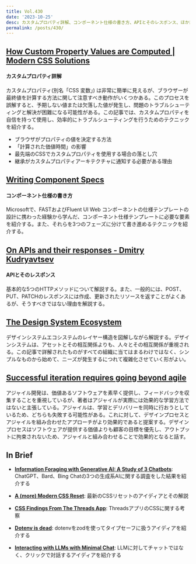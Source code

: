```yaml
---
title: Vol.430
date: '2023-10-25'
desc: カスタムプロパティ詳解、コンポーネント仕様の書き方、APIとそのレスポンス、ほか計10リンク
permalink: /posts/430/
---
```



## [How Custom Property Values are Computed | Modern CSS Solutions](https://moderncss.dev/how-custom-property-values-are-computed/)
#### カスタムプロパティ詳解

カスタムプロパティ(別名「CSS 変数」) は非常に簡単に見えるが、ブラウザーが最終値を計算する方法に関して注意すべき動作がいくつかある。このプロセスを誤解すると、予期しない値または欠落した値が発生し、問題のトラブルシューティングと解決が困難になる可能性がある。この記事では、カスタムプロパティを自信を持って使用し、効率的にトラブルシューティングを行うためのテクニックを紹介する。

- ブラウザがプロパティの値を決定する方法
- 「計算された価値時間」の影響
- 最先端のCSSでカスタムプロパティを使用する場合の落とし穴
- 継承がカスタムプロパティアーキテクチャに通知する必要がある理由


## [Writing Component Specs](https://eisenbergeffect.medium.com/writing-component-specs-111f154d6f46)
#### コンポーネント仕様の書き方

Microsoftで、FASTおよびFluent UI Web コンポーネントの仕様テンプレートの設計に携わった経験から学んだ、コンポーネント仕様テンプレートに必要な要素を紹介する。また、それらを3つのフェーズに分けて書き進めるテクニックを紹介する。


## [On APIs and their responses - Dmitry Kudryavtsev](https://www.yieldcode.blog/post/on-apis-and-responses/)
#### APIとそのレスポンス

基本的な5つのHTTPメソッドについて解説する。また、一般的には、POST、PUT、PATCHのレスポンスには作成、更新されたリソースを返すことがよくあるが、そうすべきではない理由を解説する。



## [The Design System Ecosystem](https://bradfrost.com/blog/post/the-design-system-ecosystem/)

デザインシステムエコシステムのレイヤー構造を図解しながら解説する。デザインシステムは、アセットとその相互関係よりも、人々とその相互関係が重視される。この記事で詳解されたものがすべての組織に当てはまるわけではなく、シンプルなものから始めて、ニーズが発生するにつれて複雑化させていく形がよい。


## [Successful iteration requires going beyond agile](https://uxdesign.cc/successful-iteration-requires-going-beyond-agile-81ef0bc80798)

アジャイル開発は、価値あるソフトウェアを素早く提供し、フィードバックを収集することを重視しているが、著者はアジャイルが実際には効果的な学習方法ではないと主張している。アジャイルは、学習とデリバリーを同時に行おうとしているため、どちらも失敗する可能性がある。これに対して、デザインプロセスとアジャイルを組み合わせたアプローチがより効果的であると提案する。デザインプロセスはソフトウェアが提供する価値よりも顧客の目標を優先し、アウトプットに拘束されないため、アジャイルと組み合わせることで効果的となると話す。

## In Brief

- **[Information Foraging with Generative AI: A Study of 3 Chatbots](https://www.nngroup.com/articles/generative-ai-diary/)**: ChatGPT、Bard、Bing Chatの3つの生成系AIに関する調査をした結果を紹介する

- **[A (more) Modern CSS Reset](https://andy-bell.co.uk/a-more-modern-css-reset/)**: 最新のCSSリセットのアイディアとその解説

- **[CSS Findings From The Threads App](https://ishadeed.com/article/threads-app-css/)**: ThreadsアプリのCSSに関する考察

- **[Dotenv is dead](https://francoisbest.com/posts/2023/dotenv-is-dead)**: dotenvをzodを使ってタイプセーフに扱うアイディアを紹介する

- **[Interacting with LLMs with Minimal Chat](https://eugeneyan.com/writing/llm-ux/)**: LLMに対してチャットではなく、クリックで対話するアイディアを紹介する

